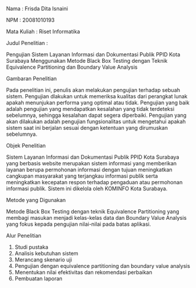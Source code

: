 Nama           : Frisda Dita Isnaini

NPM            : 20081010193

Mata Kuliah    : Riset Informatika


Judul Penelitian :

Pengujian Sistem Layanan Informasi dan Dokumentasi Publik PPID Kota Surabaya Menggunakan Metode Black Box Testing dengan Teknik Equivalence Partitioning dan Boundary Value Analysis


Gambaran Penelitian

Pada penelitian ini, penulis akan melakukan pengujian terhadap sebuah sistem. Pengujian dlakukan untuk memeriksa kualitas dari perangkat lunak apakah menunjukan performa yang optimal atau tidak. Pengujian yang baik adalah pengujian yang mendapatkan kesalahan yang tidak terdeteksi sebelumnya, sehingga kesalahan dapat segera diperbaiki. Pengujian yang akan dilakukan adalah pengujian fungsionalitas untuk mengetahui apakah sistem saat ini berjalan sesuai dengan ketentuan yang dirumuskan sebelumnya.


Objek Penelitian

Sistem Layanan Informasi dan Dokumentasi Publik PPID Kota Surabaya yang berbasis website merupakan sistem informasi yang memberikan layanan berupa permohonan informasi dengan tujuan meningkatkan cangkupan masyarakat yang terjangkau informasi publik serta meningkatkan kecepatan respon terhadap pengaduan atau permohonan informasi publik. Sistem ini dikelola oleh KOMINFO Kota Surabaya.


Metode yang Digunakan

Metode Black Box Testing dengan teknik Equivalence Partitioning yang membagi masukan menjadi kelas-kelas data dan Boundary Value Analysis yang fokus kepada pengujian nilai-nilai pada batas aplikasi.


Alur Penelitian

1. Studi pustaka
2. Analisis kebutuhan sistem
3. Merancang skenario uji
4. Pengujian dengan equivalence partitioning dan boundary value analysis
5. Menentukan nilai efektivitas dan rekomendasi perbaikan
6. Pembuatan laporan
